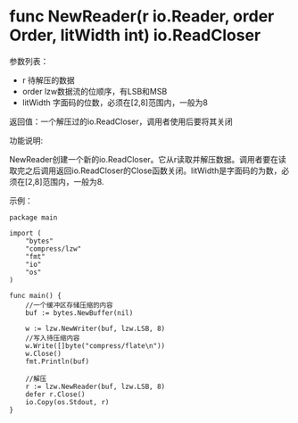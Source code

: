﻿# func NewReader(r io.Reader, order Order, litWidth int) io.ReadCloser

参数列表：

- r 待解压的数据
- order lzw数据流的位顺序，有LSB和MSB
- litWidth 字面码的位数，必须在[2,8]范围内，一般为8

返回值：一个解压过的io.ReadCloser，调用者使用后要将其关闭

功能说明:

NewReader创建一个新的io.ReadCloser。它从r读取并解压数据。调用者要在读取完之后调用返回io.ReadCloser的Close函数关闭。litWidth是字面码的为数，必须在[2,8]范围内，一般为8.

示例：

	package main
	
	import (
		"bytes"
		"compress/lzw"
		"fmt"
		"io"
		"os"
	)
	
	func main() {
		//一个缓冲区存储压缩的内容
		buf := bytes.NewBuffer(nil)
	
		w := lzw.NewWriter(buf, lzw.LSB, 8)
		//写入待压缩内容
		w.Write([]byte("compress/flate\n"))
		w.Close()
		fmt.Println(buf)
	
		//解压
		r := lzw.NewReader(buf, lzw.LSB, 8)
		defer r.Close()
		io.Copy(os.Stdout, r)
	}

